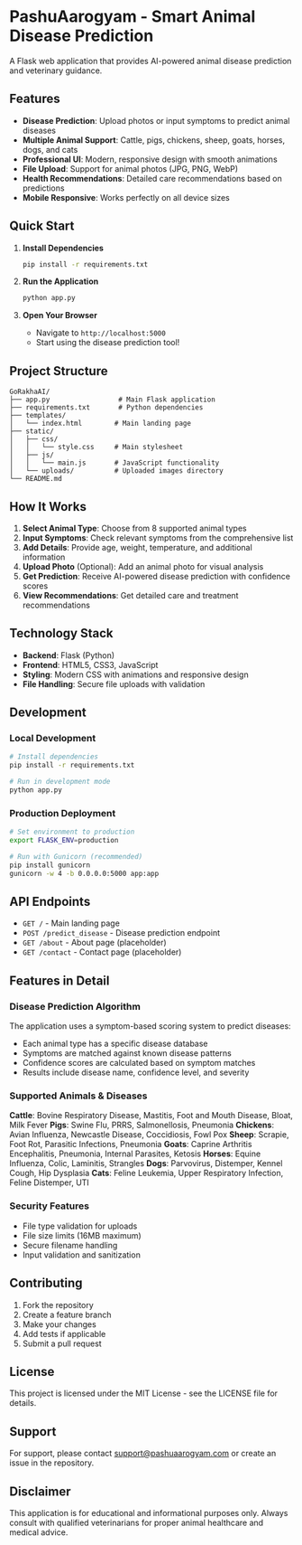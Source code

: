 # PashuAarogyam - Smart Animal Disease Prediction

A Flask web application that provides AI-powered animal disease prediction and veterinary guidance.

## Features

- **Disease Prediction**: Upload photos or input symptoms to predict animal diseases
- **Multiple Animal Support**: Cattle, pigs, chickens, sheep, goats, horses, dogs, and cats
- **Professional UI**: Modern, responsive design with smooth animations
- **File Upload**: Support for animal photos (JPG, PNG, WebP)
- **Health Recommendations**: Detailed care recommendations based on predictions
- **Mobile Responsive**: Works perfectly on all device sizes

## Quick Start

1. **Install Dependencies**
   ```bash
   pip install -r requirements.txt
   ```

2. **Run the Application**
   ```bash
   python app.py
   ```

3. **Open Your Browser**
   - Navigate to `http://localhost:5000`
   - Start using the disease prediction tool!

## Project Structure

```
GoRakhaAI/
├── app.py                 # Main Flask application
├── requirements.txt       # Python dependencies
├── templates/
│   └── index.html        # Main landing page
├── static/
│   ├── css/
│   │   └── style.css     # Main stylesheet
│   ├── js/
│   │   └── main.js       # JavaScript functionality
│   └── uploads/          # Uploaded images directory
└── README.md
```

## How It Works

1. **Select Animal Type**: Choose from 8 supported animal types
2. **Input Symptoms**: Check relevant symptoms from the comprehensive list
3. **Add Details**: Provide age, weight, temperature, and additional information
4. **Upload Photo** (Optional): Add an animal photo for visual analysis
5. **Get Prediction**: Receive AI-powered disease prediction with confidence scores
6. **View Recommendations**: Get detailed care and treatment recommendations

## Technology Stack

- **Backend**: Flask (Python)
- **Frontend**: HTML5, CSS3, JavaScript
- **Styling**: Modern CSS with animations and responsive design
- **File Handling**: Secure file uploads with validation

## Development

### Local Development
```bash
# Install dependencies
pip install -r requirements.txt

# Run in development mode
python app.py
```

### Production Deployment
```bash
# Set environment to production
export FLASK_ENV=production

# Run with Gunicorn (recommended)
pip install gunicorn
gunicorn -w 4 -b 0.0.0.0:5000 app:app
```

## API Endpoints

- `GET /` - Main landing page
- `POST /predict_disease` - Disease prediction endpoint
- `GET /about` - About page (placeholder)
- `GET /contact` - Contact page (placeholder)

## Features in Detail

### Disease Prediction Algorithm
The application uses a symptom-based scoring system to predict diseases:
- Each animal type has a specific disease database
- Symptoms are matched against known disease patterns
- Confidence scores are calculated based on symptom matches
- Results include disease name, confidence level, and severity

### Supported Animals & Diseases

**Cattle**: Bovine Respiratory Disease, Mastitis, Foot and Mouth Disease, Bloat, Milk Fever
**Pigs**: Swine Flu, PRRS, Salmonellosis, Pneumonia
**Chickens**: Avian Influenza, Newcastle Disease, Coccidiosis, Fowl Pox
**Sheep**: Scrapie, Foot Rot, Parasitic Infections, Pneumonia
**Goats**: Caprine Arthritis Encephalitis, Pneumonia, Internal Parasites, Ketosis
**Horses**: Equine Influenza, Colic, Laminitis, Strangles
**Dogs**: Parvovirus, Distemper, Kennel Cough, Hip Dysplasia
**Cats**: Feline Leukemia, Upper Respiratory Infection, Feline Distemper, UTI

### Security Features
- File type validation for uploads
- File size limits (16MB maximum)
- Secure filename handling
- Input validation and sanitization

## Contributing

1. Fork the repository
2. Create a feature branch
3. Make your changes
4. Add tests if applicable
5. Submit a pull request

## License

This project is licensed under the MIT License - see the LICENSE file for details.

## Support

For support, please contact support@pashuaarogyam.com or create an issue in the repository.

## Disclaimer

This application is for educational and informational purposes only. Always consult with qualified veterinarians for proper animal healthcare and medical advice.